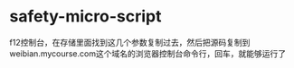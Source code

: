 # safety-micro-script




f12控制台，在存储里面找到这几个参数复制过去，然后把源码复制到weibian.mycourse.com这个域名的浏览器控制台命令行，回车，就能够运行了
